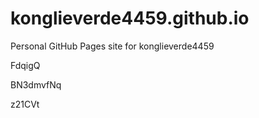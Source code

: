 # konglieverde4459.github.io
Personal GitHub Pages site for konglieverde4459




































FdqigQ


BN3dmvfNq

z21CVt
